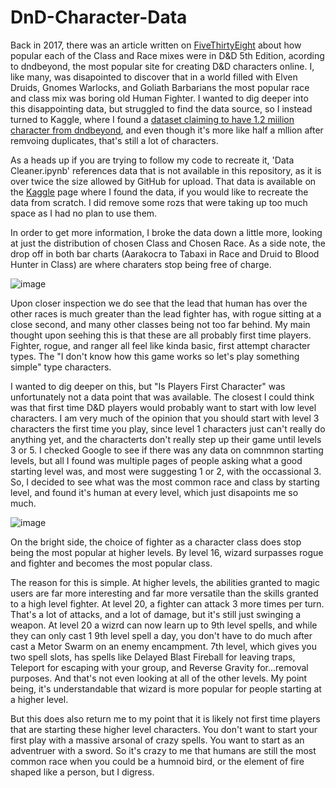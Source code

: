 # DnD-Character-Data

Back in 2017, there was an article written on [FiveThirtyEight](https://fivethirtyeight.com/features/is-your-dd-character-rare/) about how popular each of the Class and Race mixes were in D&D 5th Edition, acording to dndbeyond, the most popular site for creating D&D characters online. I, like many, was disapointed to discover that in a world filled with Elven Druids, Gnomes Warlocks, and Goliath Barbarians the most popular race and class mix was boring old Human Fighter. I wanted to dig deeper into this disappointing data, but struggled to find the data source, so I instead turned to Kaggle, where I found a [dataset claiming to have 1.2 miilion character from dndbeyond](https://www.kaggle.com/datasets/maximebonnin/dnd-characters-test), and even though it's more like half a mllion after remvoing duplicates, that's still a lot of characters.

As a heads up if you are trying to follow my code to recreate it, 'Data Cleaner.ipynb' references data that is not available in this repository, as it is over twice the size allowed by GitHub for upload.
That data is available on the [Kaggle](https://www.kaggle.com/datasets/maximebonnin/dnd-characters-test) page where I found the data, if you would like to recreate the data from scratch. I did remove some rozs that were taking up too much space as I had no plan to use them. 

In order to get more information, I broke the data down a little more, looking at just the distribution of chosen Class and Chosen Race.
As a side note, the drop off in both bar charts (Aarakocra to Tabaxi in Race and Druid to Blood Hunter in Class) are where charaters stop being free of charge.

![image](https://github.com/nmwhitehead/DnD-Character-Data/assets/54327232/5e29df99-c1cb-4930-a350-a42fe2ca594c)

Upon closer inspection we do see that the lead that human has over the other races is much greater than the lead fighter has, with rogue sitting at a close second, and many other classes being not too far behind. My main thought upon seehing this is that these are all probably first time players. Fighter, rogue, and ranger all feel like kinda basic, first attempt character types. The "I don't know how this game works so let's play something simple" type characters.

I wanted to dig deeper on this, but "Is Players First Character" was unfortunately not a data point that was available. The closest I could think was that first time D&D players would probably want to start with low level characters. I am very much of the opinion that you should start with level 3 characters the first time you play, since level 1 characters just can't really do anything yet, and the characterts don't really step up their game until levels 3 or 5. I checked Google to see if there was any data on comnmnon starting levels, but all I found was multiple pages of people asking what a good starting level was, and most were suggesting 1 or 2, with the occassional 3. So, I decided to see what was the most common race and class by starting level, and found it's human at every level, which just disapoints me so much.


![image](https://github.com/nmwhitehead/DnD-Character-Data/assets/54327232/3fd0f033-66ac-43f4-a309-0239a6bedc48)

On the bright side, the choice of fighter as a character class does stop being the most popular at higher levels. By level 16, wizard surpasses rogue and fighter and becomes the most popular class.

The reason for this is simple. At higher levels, the abilities granted to magic users are far more interesting and far more versatile than the skills granted to a high level fighter. At level 20, a fighter can attack 3 more times per turn. That's a lot of attacks, and a lot of damage, but it's still just swinging a weapon. At level 20 a wizrd can now learn up to 9th level spells, and while they can only cast 1 9th level spell a day, you don't have to do much after cast a Metor Swarm on an enemy encampment. 7th level, which gives you two spell slots, has spells like Delayed Blast Fireball for leaving traps, Teleport for escaping with your group, and Reverse Gravity for...removal purposes. And that's not even looking at all of the other levels. My point being, it's understandable that wizard is more popular for people starting at a higher level.

But this does also return me to my point that it is likely not first time players that are starting these higher level characters. You don't want to start your first play with a massive arsonal of crazy spells. You want to start as an adventruer with a sword. So it's crazy to me that humans are still the most common race when you could be a humnoid bird, or the element of fire shaped like a person, but I digress.
